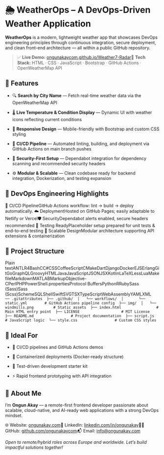 🌦️ WeatherOps – A DevOps-Driven Weather Application
====================================================

**WeatherOps** is a modern, lightweight weather app that showcases DevOps engineering principles through continuous integration, secure deployment, and clean front-end architecture — all within a public GitHub repository.

> ✅ **Live Demo:** [ongunakaycom.github.io/Weather7-Radar](https://ongunakaycom.github.io/Weather7-Radar)🔧 **Tech Stack:** HTML · CSS · JavaScript · Bootstrap · GitHub Actions · OpenWeatherMap API

🚀 Features
-----------

*   🔍 **Search by City Name** — Fetch real-time weather data via the OpenWeatherMap API
    
*   🌡️ **Live Temperature & Condition Display** — Dynamic UI with weather icons reflecting current conditions
    
*   🎨 **Responsive Design** — Mobile-friendly with Bootstrap and custom CSS styling
    
*   🔁 **CI/CD Pipeline** — Automated linting, building, and deployment via GitHub Actions on main branch pushes
    
*   🔐 **Security-First Setup** — Dependabot integration for dependency scanning and recommended security headers
    
*   ⚙️ **Modular & Scalable** — Clean codebase ready for backend integration, Dockerization, and testing expansion
    

🧪 DevOps Engineering Highlights
--------------------------------

🔄 CI/CD PipelineGitHub Actions workflow: lint → build → deploy automatically. ☁️ DeploymentHosted on GitHub Pages; easily adaptable to Netlify or Vercel🛡️ SecurityDependabot alerts enabled, secure headers recommended 🧪 Testing ReadyPlaceholder setup prepared for unit tests & end-to-end testing 🧱 Scalable DesignModular architecture supporting API extensions & containerization

📁 Project Structure
--------------------

Plain textANTLR4BashCC#CSSCoffeeScriptCMakeDartDjangoDockerEJSErlangGitGoGraphQLGroovyHTMLJavaJavaScriptJSONJSXKotlinLaTeXLessLuaMakefileMarkdownMATLABMarkupObjective-CPerlPHPPowerShell.propertiesProtocol BuffersPythonRRubySass (Sass)Sass (Scss)SchemeSQLShellSwiftSVGTSXTypeScriptWebAssemblyYAMLXML`   ── .gitattributes  ├── .github/  │   └── workflows/  │       └── static.yml        # GitHub Actions pipeline config  ├── img/  │   └── windmills.png         # Static assets  ├── index.html                # Main HTML entry point  ├── LICENSE                   # MIT License  ├── README.md                 # Project documentation  ├── script.js                 # JavaScript logic  └── style.css                 # Custom CSS styles   `

📌 Ideal For
------------

*   🔄 CI/CD pipelines and GitHub Actions demos
    
*   🐳 Containerized deployments (Docker-ready structure)
    
*   🧪 Test-driven development starter kit
    
*   ⚡ Rapid frontend prototyping with API integration
    

👋 About Me
-----------

I’m **Ongun Akay** — a remote-first frontend developer passionate about scalable, cloud-native, and AI-ready web applications with a strong DevOps mindset.

🌐 Website: [ongunakay.com](https://ongunakay.com)💼 LinkedIn: [linkedin.com/in/ongunakay](https://linkedin.com/in/ongunakay)🧑‍💻 GitHub: [github.com/ongunakaycom](https://github.com/ongunakaycom)📬 Email: info@ongunakay.com

_Open to remote/hybrid roles across Europe and worldwide. Let’s build impactful solutions together!_